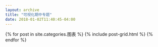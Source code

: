 ```yaml
---
layout: archive
title: "可视化期中专题"
date: 2018-01-02T11:40:45-04:00
---
```


<div class="tiles">
{% for post in site.categories.图表 %}
	{% include post-grid.html %}
{% endfor %}
</div><!-- /.tiles -->
